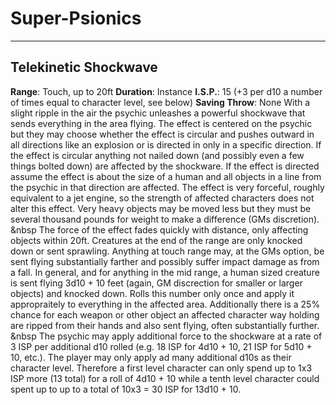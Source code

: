 # Super-Psionics
---
## Telekinetic Shockwave
**Range**: Touch, up to 20ft
**Duration**: Instance
**I.S.P.**: 15 (+3 per d10 a number of times equal to character level, see below)
**Saving Throw**: None
With a slight ripple in the air the psychic unleashes a powerful shockwave that sends everything in the area flying. The effect is centered on the psychic but they may choose whether the effect is circular and pushes outward in all directions like an explosion or is directed in only in a specific direction. If the effect is circular anything not nailed down (and possibly even a few things bolted down) are affected by the shockware. If the effect is directed assume the effect is about the size of a human and all objects in a line from the psychic in that direction are affected. The effect is very forceful, roughly equivalent to a jet engine, so the strength of affected characters does not alter this effect. Very heavy objects may be moved less but they must be several thousand pounds for weight to make a difference (GMs discretion).
&nbsp
The force of the effect fades quickly with distance, only affecting objects within 20ft. Creatures at the end of the range are only knocked down or sent sprawling. Anything at touch range may, at the GMs option, be sent flying substantially farther and possibly suffer impact damage as from a fall. In general, and for anything in the mid range, a human sized creature is sent flying 3d10 + 10 feet (again, GM discrection for smaller or larger objects) and knocked down. Rolls this number only once and apply it appropraitely to everything in the affected area. Additionally there is a 25% chance for each weapon or other object an affected character way holding are ripped from their hands and also sent flying, often substantially further.
&nbsp
The psychic may apply additional force to the shockware at a rate of 3 ISP per additional d10 rolled (e.g. 18 ISP for 4d10 + 10, 21 ISP for 5d10 + 10, etc.). The player may only apply ad many additional d10s as their character level. Therefore a first level character can only spend up to 1x3 ISP more (13 total) for a roll of 4d10 + 10 while a tenth level character could spent up to 
up to a total of 10x3 = 30 ISP for 13d10 + 10.